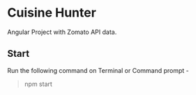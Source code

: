 # Cuisine Hunter
Angular Project with Zomato API data.

## Start
Run the following command on Terminal or Command prompt -
> npm start
